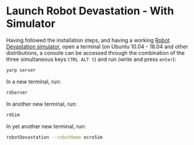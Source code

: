 # Launch Robot Devastation - With Simulator

Having followed the installation steps, and having a working [Robot Devastation simulator](https://github.com/asrob-uc3m/robotDevastation-simulator), open a terminal \(on Ubuntu 10.04 - 18.04 and other distributions, a console can be accessed through the combination of the three simultaneous keys `CTRL ALT t`\) and run \(write and press `enter`\):

```bash
yarp server
```

In a new terminal, run:

```bash
rdServer
```

In another new terminal, run:

```bash
rdSim
```

In yet another new terminal, run:

```bash
robotDevastation --robotName ecroSim
```
